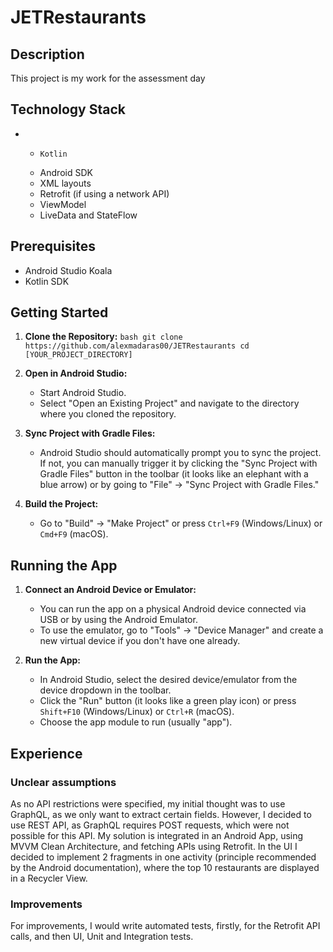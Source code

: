 # JETRestaurants

## Description

This project is my work for the assessment day

## Technology Stack
*
     *     Kotlin
     *   Android SDK
     *   XML layouts
     *   Retrofit (if using a network API)
     *   ViewModel
     *   LiveData and StateFlow
    

## Prerequisites

*   Android Studio Koala
*   Kotlin SDK

## Getting Started

1.  **Clone the Repository:**
``` bash git clone https://github.com/alexmadaras00/JETRestaurants cd [YOUR_PROJECT_DIRECTORY] ```
2.  **Open in Android Studio:**
    *   Start Android Studio.
    *   Select "Open an Existing Project" and navigate to the directory where you cloned the repository.

3.  **Sync Project with Gradle Files:**
    *   Android Studio should automatically prompt you to sync the project. If not, you can manually trigger it by clicking the "Sync Project with Gradle Files" button in the toolbar (it looks like an elephant with a blue arrow) or by going to "File" -> "Sync Project with Gradle Files."

4.  **Build the Project:**
    *   Go to "Build" -> "Make Project" or press `Ctrl+F9` (Windows/Linux) or `Cmd+F9` (macOS).

## Running the App

1.  **Connect an Android Device or Emulator:**
    *   You can run the app on a physical Android device connected via USB or by using the Android Emulator.
    *   To use the emulator, go to "Tools" -> "Device Manager" and create a new virtual device if you don't have one already.

2.  **Run the App:**
    *   In Android Studio, select the desired device/emulator from the device dropdown in the toolbar.
    *   Click the "Run" button (it looks like a green play icon) or press `Shift+F10` (Windows/Linux) or `Ctrl+R` (macOS).
    *   Choose the app module to run (usually "app").


## Experience

### Unclear assumptions 
As no API restrictions were specified, my initial thought was to use GraphQL, as we only want to extract certain fields. However, I decided to use REST API, as GraphQL requires POST requests, which were not possible for this API.
My solution is integrated in an Android App, using MVVM Clean Architecture, and fetching APIs using Retrofit.
In the UI I decided to implement 2 fragments in one activity (principle recommended by the Android documentation), where the top 10 restaurants are displayed in a Recycler View.

### Improvements

For improvements, I would write automated tests, firstly, for the Retrofit API calls, and then UI, Unit and Integration tests. 
